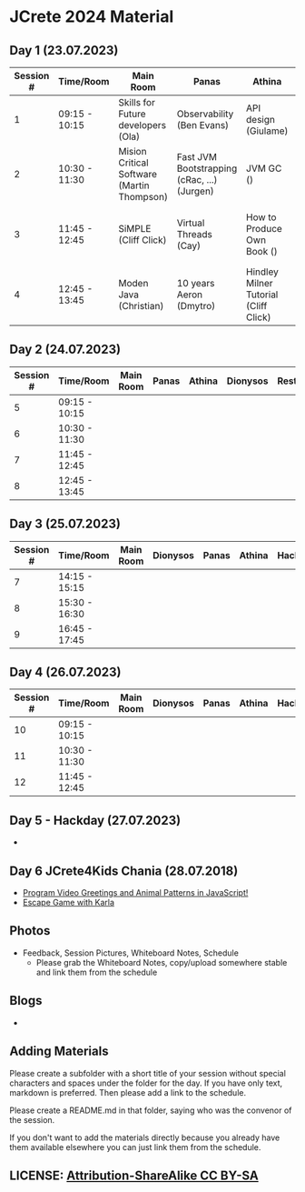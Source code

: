 # JCrete 2024 Material

## Day 1 (23.07.2023)

| Session # | Time/Room      | Main Room    | Panas    | Athina  | Dionysos | Restaurant | Sofa |   
|-----------|----------------|--------------|----------|--------|-----------|------------|------|
| 1         | 09:15 - 10:15  | Skills for Future developers (Ola) | Observability (Ben Evans) | API design (Giulame) | High Throuput (Quic, ...) (Sven) | DevOps for AI (Oleg) | Microservices () |
| 2         | 10:30 - 11:30  | Mision Critical Software (Martin Thompson) | Fast JVM Bootstrapping (cRac, ...) (Jurgen) | JVM GC ()  |         | JReleaser (Andres) | AI not a BS () |
| 3         | 11:45 - 12:45  | SiMPLE (Cliff Click) | Virtual Threads (Cay) | How to Produce Own Book () | Declarative vs. Imperative Builds (Jan Lahoda) | XTC () | Gen AI for Java |
| 4         | 12:45 - 13:45  | Moden Java (Christian) | 10 years Aeron (Dmytro) | Hindley Milner Tutorial (Cliff Click) | Java/Kotlin as AI Impl. language (Marcus) | Writing Books (Ben Evans) | JVM to KVM with Virt-IO (Adam) 

## Day 2 (24.07.2023)

| Session # | Time/Room      | Main Room    | Panas    | Athina  | Dionysos | Restaurant | Sofa |   
|-----------|----------------|--------------|----------|--------|-----------|------------|------|
| 5         | 09:15 - 10:15  |              |          |        |         |         |      |
| 6         | 10:30 - 11:30  |              |          |        |         |         |      |
| 7         | 11:45 - 12:45  |              |          |        |         |         |      |
| 8         | 12:45 - 13:45  |              |          |        |         |         |      |

## Day 3 (25.07.2023)


| Session # | Time/Room      | Main Room    | Dionysos | Panas  | Athina  | Hacking | Sofa |   
|-----------|----------------|--------------|----------|--------|---------|---------|------|
| 7         | 14:15 - 15:15  |              |          |        |         |         |      |
| 8         | 15:30 - 16:30  |              |          |        |         |         |      |
| 9         | 16:45 - 17:45  |              |          |        |         |         |      |

## Day 4 (26.07.2023)

| Session # | Time/Room      | Main Room    | Dionysos | Panas  | Athina  | Hacking | Sofa |   
|-----------|----------------|--------------|----------|--------|---------|---------|------|
| 10        | 09:15 - 10:15  |              |          |        |         |         |      |
| 11        | 10:30 - 11:30  |              |          |        |         |         |      |
| 12        | 11:45 - 12:45  |              |          |        |         |         |      |

## Day 5 - Hackday (27.07.2023)

* 

## Day 6 JCrete4Kids Chania (28.07.2018)
* [Program Video Greetings and Animal Patterns in JavaScript!](https://horstmann.com/presentations/2024/jcrete4kids/)
* [Escape Game with Karla](http://karla.lahoda.info/?lang=el)

## Photos

* Feedback, Session Pictures, Whiteboard Notes, Schedule
    * Please grab the Whiteboard Notes, copy/upload somewhere stable and link them from the schedule

## Blogs

* 


## Adding Materials

Please create a subfolder with a short title of your session without special characters and spaces under the folder for the day. If you have only text, markdown is preferred. Then please add a link to the schedule.

Please create a README.md in that folder, saying who was the convenor of the session.

If you don't want to add the materials directly because you already have them available elsewhere you can just link them from the schedule.

## LICENSE:  [Attribution-ShareAlike CC BY-SA](https://creativecommons.org/licenses/)
